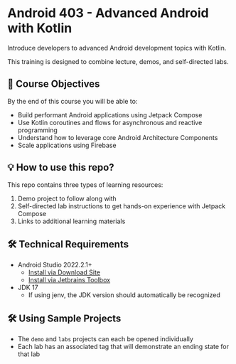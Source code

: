 # Android 403 - Advanced Android with Kotlin
Introduce developers to advanced Android development topics with Kotlin.

This training is designed to combine lecture, demos, and self-directed labs.

## 📝 Course Objectives
By the end of this course you will be able to:
- Build performant Android applications using Jetpack Compose
- Use Kotlin coroutines and flows for asynchronous and reactive programming
- Understand how to leverage core Android Architecture Components
- Scale applications using Firebase


## 💡 How to use this repo?
This repo contains three types of learning resources:
1. Demo project to follow along with
2. Self-directed lab instructions to get hands-on experience with Jetpack Compose
3. Links to additional learning materials

## 🛠 Technical Requirements
- Android Studio 2022.2.1+
    - [Install via Download Site](https://developer.android.com/studio)
    - [Install via Jetbrains Toolbox](https://www.jetbrains.com/toolbox-app/)
- JDK 17
    - If using jenv, the JDK version should automatically be recognized

## 🛠 Using Sample Projects
- The `demo` and `labs` projects can each be opened individually
- Each lab has an associated tag that will demonstrate an ending state for that lab
